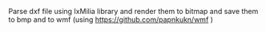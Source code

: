 ﻿Parse dxf file using IxMilia library and render them to bitmap and save them to bmp and to wmf (using https://github.com/papnkukn/wmf )